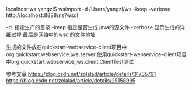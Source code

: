 localhost:ws yangzl$ wsimport -d /Users/yangzl/ws -keep -verbose http://localhost:8888/ns?wsdl

-d  指定生产的目录
-keep 指定是否生成.java的源文件
-verbose 显示生成的详细过程
最后是网络中的wsdl的文件地址

生成的文件放在quickstart-webservice-client项目中org.quickstart.webservice.jws.server
使用quickstart-webservice-client项目中org.quickstart.webservice.jws.client.ClientTest测试


参考文章
https://blog.csdn.net/zolalad/article/details/31735791
https://blog.csdn.net/zolalad/article/details/25158995
